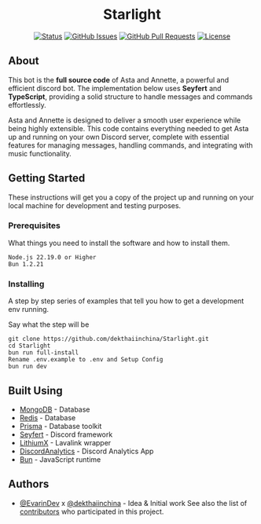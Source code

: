 <h1 align="center">Starlight</h1>

<div align="center">

[![Status](https://img.shields.io/badge/status-active-success.svg)]()
[![GitHub Issues](https://img.shields.io/github/issues/dekthaiinchina/Starlight.svg)](https://github.com/dekthaiinchina/Starlight/issues)
[![GitHub Pull Requests](https://img.shields.io/github/issues-pr/dekthaiinchina/Starlight.svg)](https://github.com/dekthaiinchina/Starlight/pulls)
[![License](https://img.shields.io/badge/license-MIT-blue.svg)](/LICENSE)

</div>


## About
This bot is the **full source code** of Asta and Annette, a powerful and efficient discord bot. The implementation below uses **Seyfert** and **TypeScript**, providing a solid structure to handle messages and commands effortlessly.

Asta and Annette is designed to deliver a smooth user experience while being highly extensible. This code contains everything needed to get Asta up and running on your own Discord server, complete with essential features for managing messages, handling commands, and integrating with music functionality.

## Getting Started

These instructions will get you a copy of the project up and running on your local machine for development and testing purposes.

### Prerequisites

What things you need to install the software and how to install them.

```
Node.js 22.19.0 or Higher
Bun 1.2.21
```

### Installing

A step by step series of examples that tell you how to get a development env running.

Say what the step will be

```
git clone https://github.com/dekthaiinchina/Starlight.git
cd Starlight
bun run full-install
Rename .env.example to .env and Setup Config
bun run dev
```

## Built Using

- [MongoDB](https://account.mongodb.com/account/login) - Database
- [Redis](https://cloud.redis.io/) - Database
- [Prisma](https://www.prisma.io/) - Database toolkit
- [Seyfert](https://www.seyfert.dev/) - Discord framework
- [LithiumX](https://github.com/anantix-network/LithiumX) - Lavalink wrapper
- [DiscordAnalytics](https://discordanalytics.xyz/) - Discord Analytics App
- [Bun](https://bun.sh/) - JavaScript runtime

## Authors <a name = "authors"></a>

- [@EvarinDev](https://github.com/EvarinDev) x [@dekthaiinchina](https://github.com/dekthaiinchina) - Idea & Initial work
See also the list of [contributors](https://github.com/EvarinDev/Starlight/contributors) who participated in this project.
